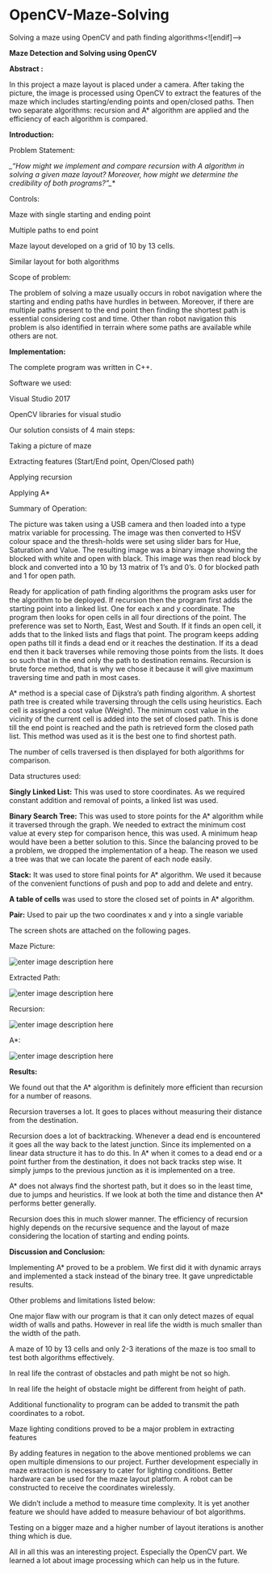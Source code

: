 # OpenCV-Maze-Solving
Solving a maze using OpenCV and path finding algorithms<![endif]-->

**Maze Detection and Solving using OpenCV**

**Abstract :**

In this project a maze layout is placed under a camera. After taking the picture, the image is processed using OpenCV to extract the features of the maze which includes starting/ending points and open/closed paths. Then two separate algorithms: recursion and A* algorithm are applied and the efficiency of each algorithm is compared.

**Introduction:**

Problem Statement:

**_“How might we implement and compare recursion with A* algorithm in solving a given maze layout? Moreover, how might we determine the credibility of both programs?”_**

Controls:

Maze with single starting and ending point

Multiple paths to end point

Maze layout developed on a grid of 10 by 13 cells.

Similar layout for both algorithms

Scope of problem:

The problem of solving a maze usually occurs in robot navigation where the starting and ending paths have hurdles in between. Moreover, if there are multiple paths present to the end point then finding the shortest path is essential considering cost and time. Other than robot navigation this problem is also identified in terrain where some paths are available while others are not.

**Implementation:**

The complete program was written in C++.

Software we used:

Visual Studio 2017

OpenCV libraries for visual studio

Our solution consists of 4 main steps:

Taking a picture of maze

Extracting features (Start/End point, Open/Closed path)

Applying recursion

Applying A*

Summary of Operation:

The picture was taken using a USB camera and then loaded into a type matrix variable for processing. The image was then converted to HSV colour space and the thresh-holds were set using slider bars for Hue, Saturation and Value. The resulting image was a binary image showing the blocked with white and open with black. This image was then read block by block and converted into a 10 by 13 matrix of 1’s and 0’s. 0 for blocked path and 1 for open path.

Ready for application of path finding algorithms the program asks user for the algorithm to be deployed. If recursion then the program first adds the starting point into a linked list. One for each x and y coordinate. The program then looks for open cells in all four directions of the point. The preference was set to North, East, West and South. If it finds an open cell, it adds that to the linked lists and flags that point. The program keeps adding open paths till it finds a dead end or it reaches the destination. If its a dead end then it back traverses while removing those points from the lists. It does so such that in the end only the path to destination remains. Recursion is brute force method, that is why we chose it because it will give maximum traversing time and path in most cases.

A* method is a special case of Dijkstra’s path finding algorithm. A shortest path tree is created while traversing through the cells using heuristics. Each cell is assigned a cost value (Weight). The minimum cost value in the vicinity of the current cell is added into the set of closed path. This is done till the end point is reached and the path is retrieved form the closed path list. This method was used as it is the best one to find shortest path.

The number of cells traversed is then displayed for both algorithms for comparison.

Data structures used:

**Singly Linked List:** This was used to store coordinates. As we required constant addition and removal of points, a linked list was used.

**Binary Search Tree:** This was used to store points for the A* algorithm while it traversed through the graph. We needed to extract the minimum cost value at every step for comparison hence, this was used. A minimum heap would have been a better solution to this. Since the balancing proved to be a problem, we dropped the implementation of a heap. The reason we used a tree was that we can locate the parent of each node easily.

**Stack:** It was used to store final points for A* algorithm. We used it because of the convenient functions of push and pop to add and delete and entry.

**A table of cells** was used to store the closed set of points in A* algorithm.

**Pair:** Used to pair up the two coordinates x and y into a single variable

The screen shots are attached on the following pages.

Maze Picture:

![enter image description here](https://github.com/ShaheerSajid/OpenCV-Maze-Solving/blob/main/images/Picture1.png)

Extracted Path:

![enter image description here](https://github.com/ShaheerSajid/OpenCV-Maze-Solving/blob/main/images/Picture2.png)

Recursion:

![enter image description here](https://github.com/ShaheerSajid/OpenCV-Maze-Solving/blob/main/images/Picture3.png)

A*:

![enter image description here](https://github.com/ShaheerSajid/OpenCV-Maze-Solving/blob/main/images/Picture4.png)


**Results:**

We found out that the A* algorithm is definitely more efficient than recursion for a number of reasons.

Recursion traverses a lot. It goes to places without measuring their distance from the destination.

Recursion does a lot of backtracking. Whenever a dead end is encountered it goes all the way back to the latest junction. Since its implemented on a linear data structure it has to do this. In A* when it comes to a dead end or a point further from the destination, it does not back tracks step wise. It simply jumps to the previous junction as it is implemented on a tree.

A* does not always find the shortest path, but it does so in the least time, due to jumps and heuristics. If we look at both the time and distance then A* performs better generally.

Recursion does this in much slower manner. The efficiency of recursion highly depends on the recursive sequence and the layout of maze considering the location of starting and ending points.

**Discussion and Conclusion:**

Implementing A* proved to be a problem. We first did it with dynamic arrays and implemented a stack instead of the binary tree. It gave unpredictable results.

Other problems and limitations listed below:

One major flaw with our program is that it can only detect mazes of equal width of walls and paths. However in real life the width is much smaller than the width of the path.

A maze of 10 by 13 cells and only 2-3 iterations of the maze is too small to test both algorithms effectively.

In real life the contrast of obstacles and path might be not so high.

In real life the height of obstacle might be different from height of path.

Additional functionality to program can be added to transmit the path coordinates to a robot.

Maze lighting conditions proved to be a major problem in extracting features

By adding features in negation to the above mentioned problems we can open multiple dimensions to our project. Further development especially in maze extraction is necessary to cater for lighting conditions. Better hardware can be used for the maze layout platform. A robot can be constructed to receive the coordinates wirelessly.

We didn’t include a method to measure time complexity. It is yet another feature we should have added to measure behaviour of bot algorithms.

Testing on a bigger maze and a higher number of layout iterations is another thing which is due.

All in all this was an interesting project. Especially the OpenCV part. We learned a lot about image processing which can help us in the future.
<!--stackedit_data:
eyJoaXN0b3J5IjpbLTE3MjA5NTk1MTldfQ==
-->
